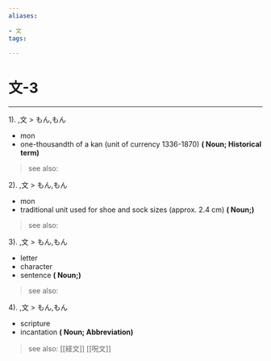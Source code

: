 ```yaml
---
aliases:
    
- 文
tags:
    
---
```


# 文-3
---
1).
,文 > もん,もん

- mon
- one-thousandth of a kan (unit of currency 1336-1870)
**( Noun; Historical term)**
> see also: 
            
2).
,文 > もん,もん

- mon
- traditional unit used for shoe and sock sizes (approx. 2.4 cm)
**( Noun;)**
> see also: 
            
3).
,文 > もん,もん

- letter
- character
- sentence
**( Noun;)**
> see also: 
            
4).
,文 > もん,もん

- scripture
- incantation
**( Noun; Abbreviation)**
> see also:  [[経文]] [[呪文]]
            